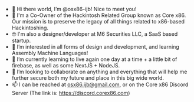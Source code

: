 - 👋 Hi there world, I’m @osx86-ijb! Nice to meet you!
- 🦾 I'm a Co-Owner of the Hackintosh Related Group known as Core x86. Our mission is to preserve the legacy of all things related to x86-based Hackintoshing.
- 🤓 I'm also a designer/developer at M6 Securities LLC, a SaaS based startup.
- 👀 I’m interested in all forms of design and development, and learning Assembly Machine Languages!
- 🌱 I’m currently learning to live again one day at a time + a little bit of firebase, as well as some NextJS + NodeJS.
- 💞️ I’m looking to collaborate on anything and everything that will help me further secure both my future and place in this big wide world.
- 📫 I can be reached at osx86.ijb@gmail.com, or on the Core x86 Discord Server (The link is: https://discord.corex86.com)

<!---
m6securities-jbj/m6securities-jbj is a ✨ special ✨ repository because its `README.md` (this file) appears on your GitHub profile.
You can click the Preview link to take a look at your changes.
--->
